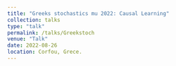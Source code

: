 ```yaml
---
title: "Greeks stochastics mu 2022: Causal Learning"
collection: talks
type: "talk"
permalink: /talks/Greekstoch
venue: "Talk"
date: 2022-08-26
location: Corfou, Grece.
---
```

